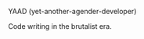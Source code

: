 YAAD (yet-another-agender-developer)

Code writing in the brutalist era.

<!---
Shirihu/Shirihu is a ✨ special ✨ repository because its `README.md` (this file) appears on your GitHub profile.
You can click the Preview link to take a look at your changes.
--->
